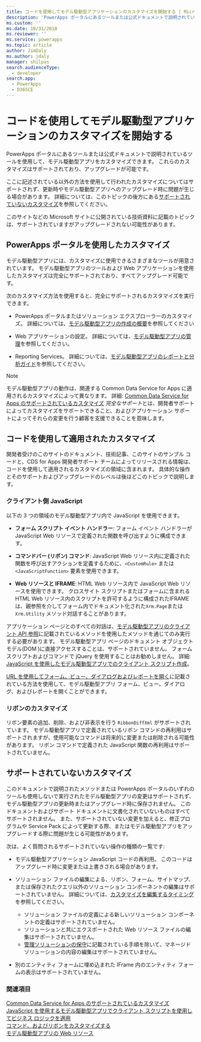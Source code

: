 ```yaml
---
title: コードを使用してモデル駆動型アプリケーションのカスタマイズを開始する | Microsoft Docs
description: 'PowerApps ポータルにあるツールまたは公式ドキュメントで説明されているツールを使用して、モデル駆動型アプリをカスタマイズできます。 '
ms.custom: ''
ms.date: 10/31/2018
ms.reviewer: ''
ms.service: powerapps
ms.topic: article
author: JimDaly
ms.author: jdaly
manager: shilpas
search.audienceType:
  - developer
search.app:
  - PowerApps
  - D365CE
---
```

# <a name="get-started-with-model-driven-apps-customization-using-code"></a>コードを使用してモデル駆動型アプリケーションのカスタマイズを開始する

<!-- https://docs.microsoft.com/en-us/dynamics365/customer-engagement/developer/supported-extensions
Split to just include MDA issues
 -->

PowerApps ポータルにあるツールまたは公式ドキュメントで説明されているツールを使用して、モデル駆動型アプリをカスタマイズできます。 これらのカスタマイズはサポートされており、アップグレードが可能です。

ここに記述されている以外の方法を使用して行われたカスタマイズについてはサポートされず、更新時やモデル駆動型アプリへのアップグレード時に問題が生じる場合があります。 詳細については、このトピックの後方にある[サポートされていないカスタマイズ](#unsupported-customizations)を参照してください。

このサイトなどの Microsoft サイトに公開されている技術資料に記載のトピックは、サポートされていますがアップグレードされない可能性があります。


## <a name="customizations-using-powerapps-portal"></a>PowerApps ポータルを使用したカスタマイズ

モデル駆動型アプリには、カスタマイズに使用できるさまざまなツールが用意されています。 モデル駆動型アプリのツールおよび Web アプリケーションを使用したカスタマイズは完全にサポートされており、すべてアップグレード可能です。

次のカスタマイズ方法を使用すると、完全にサポートされるカスタマイズを実行できます。

- PowerApps ポータルまたはソリューション エクスプローラーのカスタマイズ。 詳細については、[モデル駆動型アプリの作成の概要](../../maker/model-driven-apps/model-driven-app-overview.md)を参照してください

- Web アプリケーションの設定。 詳細については、[モデル駆動型アプリの管理](/dynamics365/customer-engagement/admin/admin-guide)を参照してください。

- Reporting Services。 詳細については、[モデル駆動型アプリのレポートと分析ガイド](/dynamics365/customer-engagement/analytics/reporting-analytics-with-dynamics-365)を参照してください。

> [!NOTE]
> モデル駆動型アプリの動作は、関連する Common Data Service for Apps に適用されるカスタマイズによって異なります。 詳細: [Common Data Service for Apps のサポートされているカスタマイズ](../common-data-service/supported-customizations.md)
> *完全なサポート*とは、開発者サポートによってカスタマイズをサポートできること、およびアプリケーション サポートによってそれらの変更を行う顧客を支援できることを意味します。


## <a name="customizations-applied-using-code"></a>コードを使用して適用されたカスタマイズ

開発者受けのこのサイトのドキュメント、技術記事、このサイトのサンプル コードと、CDS for Apps 開発者サポート チームによってリリースされる情報は、コードを使用して適用されるカスタマイズの領域に含まれます。 具体的な操作とそのサポートおよびアップグレードのレベルは後ほどこのトピックで説明します。

### <a name="client-side-javascript"></a>クライアント側 JavaScript

以下の 3 つの領域のモデル駆動型アプリ内で JavaScript を使用できます。

- **フォーム スクリプト イベント ハンドラー**: フォーム イベント ハンドラーが JavaScript Web リソースで定義された関数を呼び出すように構成できます。

- **コマンドバー (リボン) コマンド**: JavaScript Web リソース内に定義された関数を呼び出すアクションを定義するために、`<CustomRule>` または `<JavaScriptFunction>` 要素を使用できます。

- **Web リソースと IFRAME**: HTML Web リソース内で JavaScript Web リソースを使用できます。 クロスサイト スクリプトまたはフォームに含まれる HTML Web リソース内のスクリプトを許可するように構成されたIFRAMEは、親参照を介してフォーム内でドキュメント化された`Xrm.Page`または`Xrm.Utility` メソッド対話することがあります。

アプリケーション ページとのすべての対話は、[モデル駆動型アプリのクライアント API 参照](clientapi/reference.md)に記載されているメソッドを使用したメソッドを通じてのみ実行する必要があります。  モデル駆動型アプリ ページのドキュメント オブジェクト モデル(DOM )に直接アクセスすることは、サポートされていません。 フォーム スクリプトおよびコマンドで jQuery を使用することはお勧めしません。 詳細: [JavaScript を使用したモデル駆動型アプリでのクライアント スクリプト作成](client-scripting.md)。

[URL を使用してフォーム、ビュー、ダイアログおよびレポートを開く](open-forms-views-dialogs-reports-url.md)に記載されている方法を使用して、モデル駆動型アプリ フォーム、ビュー、ダイアログ、およびレポートを開くことができます。

### <a name="ribbon-customization"></a>リボンのカスタマイズ

リボン要素の追加、削除、および非表示を行う `RibbonDiffXml` がサポートされています。 モデル駆動型アプリで定義されているリボン コマンドの再利用はサポートされますが、使用可能なコマンドは将来的に変更または削除される可能性があります。 リボン コマンドで定義された JavaScript 関数の再利用はサポートされていません。

## <a name="unsupported-customizations"></a>サポートされていないカスタマイズ

このドキュメントで説明されたメソッドまたは PowerApps ポータルのいずれのツールも使用しないで実行されたモデル駆動型アプリの変更はサポートされず、モデル駆動型アプリの更新時またはアップグレード時に保存されません。 このドキュメントおよびサポート ドキュメントに文書化されていないものはすべてサポートされません。 また、サポートされていない変更を加えると、修正プログラムや Service Pack によって更新する際、またはモデル駆動型アプリをアップグレードする際に問題が生じる可能性があります。

次は、よく質問されるサポートされていない操作の種類の一覧です: 

- モデル駆動型アプリケーション JavaScript コードの再利用。 このコードはアップグレード時に変更または上書きされる場合があります。
- ソリューション ファイルの編集による、リボン、フォーム、サイトマップ、または保存されたクエリ以外のソリューション コンポーネントの編集はサポートされていません。 詳細については、[カスタマイズを編集するタイミング](when-edit-customization-file.md)を参照してください。
    - ソリューション ファイルの定義による新しいソリューション コンポーネントの定義はサポートされていません。 
    - ソリューションと共にエクスポートされた Web リソース ファイルの編集はサポートされていません。 
    - [管理ソリューションの保守](../common-data-service/maintain-managed-solutions.md)に記載されている手順を除いて、マネージド ソリューションの内容の編集はサポートされていません。

- 別のエンティティ フォームに埋め込まれた IFrame 内のエンティティ フォームの表示はサポートされていません。

### <a name="see-also"></a>関連項目

[Common Data Service for Apps のサポートされているカスタマイズ](../common-data-service/supported-customizations.md)<br/>
[JavaScript を使用するモデル駆動型アプリでクライアント スクリプトを使用してビジネス ロジックを適用](client-scripting.md)<br/>
[コマンド、およびリボンをカスタマイズする](customize-commands-ribbon.md)<br/>
[モデル駆動型アプリの Web リソース](web-resources.md)
